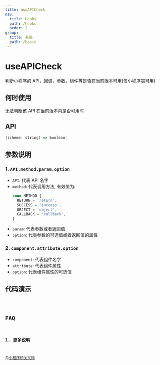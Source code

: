 ```yaml
---
title: useAPICheck
nav:
  title: Hooks
  path: /hooks
  order: 2
group:
  title: 基础
  path: /basic
---
```


# useAPICheck

判断小程序的 API，回调，参数，组件等是否在当前版本可用(仅小程序端可用)

## 何时使用

无法判断该 API 在当前版本内是否可用时

## API

```jsx | pure
(scheme: string) => boolean;
```

## 参数说明

### 1. `API.method.param.option`

- `API`: 代表 API 名字
- `method`: 代表调用方法, 有效值为:
  ```typescript | pure
  enum METHOD {
    RETURN = 'return',
    SUCCESS = 'success',
    OBJECT = 'object',
    CALLBACK = 'callback',
  }
  ```
- `param`: 代表参数或者返回值
- `option`: 代表参数的可选值或者返回值的属性

### 2. `component.attribute.option`

- `component`: 代表组件名字
- `attribute`: 代表组件属性
- `option`: 代表组件属性的可选值

## 代码演示

<code src="@pages/useAPICheck" />

## FAQ

### 1. 更多说明

见[小程序相关文档](https://developers.weixin.qq.com/miniprogram/dev/api/base/wx.canIUse.html)
